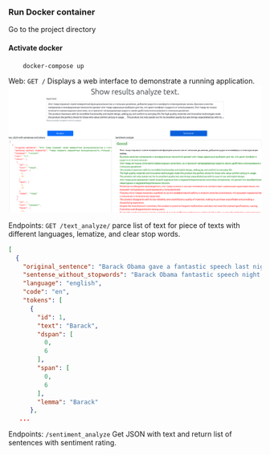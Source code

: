 ### Run Docker container
Go to the project directory

#### Activate docker
```bash
    docker-compose up
```

Web:
`GET /`
Displays a web interface to demonstrate a running application.
![img.png](img.png)

Endpoints:
`GET /text_analyze/`
parce list of text for piece of texts with different languages, lematize, and clear stop words.
```json
[
  {
    "original_sentence": "Barack Obama gave a fantastic speech last night.",
    "sentense_without_stopwords": "Barack Obama fantastic speech night .",
    "language": "english",
    "code": "en",
    "tokens": [
      {
        "id": 1,
        "text": "Barack",
        "dspan": [
          0,
          6
        ],
        "span": [
          0,
          6
        ],
        "lemma": "Barack"
      }, 
   ...

```
Endpoints:
`/sentiment_analyze`
Get JSON with text and return list of sentences with sentiment rating.



